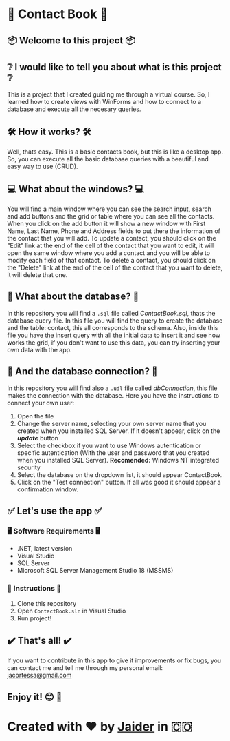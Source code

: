 # :notebook_with_decorative_cover: Contact Book :notebook_with_decorative_cover:

## :package: Welcome to this project :package:
## :grey_question: I would like to tell you about what is this project :grey_question:

This is a project that I created guiding me through a virtual course. So, I learned how to create views with WinForms and how to connect to a database and execute all 
the necesary queries.

## :hammer_and_wrench: How it works? :hammer_and_wrench:

Well, thats easy. This is a basic contacts book, but this is like a desktop app. So, you can execute all the basic database queries with a beautiful and easy way to
use (CRUD).

## :computer: What about the windows? :computer:

You will find a main window where you can see the search input, search and add buttons and the grid or table where you can see all the contacts. When you click on the 
add button it will show a new window with First Name, Last Name, Phone and Address fields to put there the information of the contact that you will add.
To update a contact, you should click on the "Edit" link at the end of the cell of the contact that you want to edit, it will open the same window where you add a
contact and you will be able to modify each field of that contact.
To delete a contact, you should click on the "Delete" link at the end of the cell of the contact that you want to delete, it will delete that one.

## :scroll: What about the database? :scroll:

In this repository you will find a `.sql` file called *ContactBook.sql*, thats the database query file. In this file you will find the query to create the database and 
the table: contact, this all corresponds to the schema. Also, inside this file you have the insert query with all the initial data to insert it and see how 
works the grid, if you don't want to use this data, you can try inserting your own data with the app.

## :electric_plug: And the database connection? :electric_plug:

In this repository you will find also a `.udl` file called *dbConnection*, this file makes the connection with the database. Here you have the instructions to connect 
your own user:
1. Open the file
2. Change the server name, selecting your own server name that you created when you installed SQL Server. If it doesn't appear, click on the **_update_** button
3. Select the checkbox if you want to use Windows autentication or specific autentication (With the user and password that you created when you installed SQL Server).
**Recomended:** Windows NT integrated security
4. Select the database on the dropdown list, it should appear ContactBook.
5. Click on the "Test connection" button. If all was good it should appear a confirmation window.

## :white_check_mark: Let's use the app :white_check_mark:

### :desktop_computer: Software Requirements :desktop_computer:
- .NET, latest version
- Visual Studio
- SQL Server
- Microsoft SQL Server Management Studio 18 (MSSMS)
### :open_book: Instructions :open_book:
1. Clone this repository
2. Open `ContactBook.sln` in Visual Studio
3. Run project!

## :heavy_check_mark: That's all! :heavy_check_mark:

If you want to contribute in this app to give it improvements or fix bugs, you can contact me and tell me through my personal email: jacortessa@gmail.com

## Enjoy it! :blush: :partying_face:

# Created with :heart: by [Jaider](https://github.com/JaiderCortes) in :colombia:

